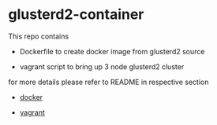 # glusterd2-container

This repo contains

* Dockerfile to create  docker image from glusterd2 source

* vagrant script to bring up 3 node glusterd2 cluster

for more details please refer to README in respective section

* [docker](docker/README.md)

* [vagrant](vagrant/README.md)